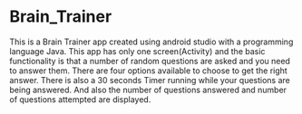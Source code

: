 # Brain_Trainer
This is a Brain Trainer app created using android studio with a programming language Java. This app has only one screen(Activity) and the basic functionality is that
a number of random questions are asked and you need to answer them. There are four options available to choose to get the right answer. There is also a 30 seconds 
Timer running while your questions are being answered. And also the number of questions answered and number of questions attempted are displayed.
